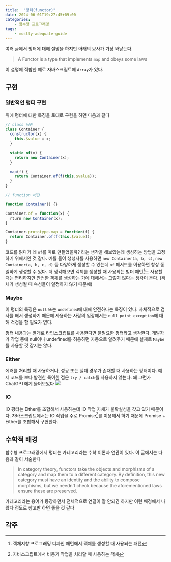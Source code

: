 ```yaml
---
title:  "펑터(functor)"
date: 2024-06-01T19:27:45+09:00
categories: 
    - 함수형 프로그래밍
tags:
    - mostly-adequate-guide
---
```


여러 글에서 펑터에 대해 설명을 하지만 아래의 묘사가 가장 와닿는다. 

> A Functor is a type that implements `map` and obeys some laws

이 설명에 적합한 예로 자바스크립트에 `Array`가 있다.

## 구현
### 일반적인 펑터 구현

위에 펑터에 대한 특징을 토대로 구현을 하면 다음과 같다

```js
// class 버전
class Container {
  constructor(x) {
    this.$value = x;
  }
  
  static of(x) {
    return new Container(x);
  }

  map(f) {
	return Container.of(f(this.$value));
  }
}

// function 버전

function Container() {}

Container.of = function(x) {
  rturn new Container(x);
}

Container.prototype.map = function(f) {
  return Container.of(f(this.$value));
}

```

코드를 읽다가 왜 `of`를 따로 만들었을까? 라는 생각을 해보았는데 생성하는 방법을 고정하기 위해서인 것 같다. 예를 들어 생성자를 사용하면 `new Container(a, b, c)`, `new Container(a, b, c, d)` 등 다양하게 생성할 수 있는데 `of` 메서드를 이용하면 항상 동일하게 생성할 수 있다. 더 생각해보면 객체를 생성할 때 사용되는 빌더 패턴[^1]도 사용할 때는 편리하지만 안전한 객체를 생성하는 가에 대해서는 그렇지 않다는 생각이 든다. (객체가 생성될 때 속성들이 일정하지 않기 때문에)

### Maybe
이 펑터의 특징은 `null` 또는 `undefined`에 대해 안전하다는 특징이 있다. 자체적으로 검사를 해서 생성하기 때문에 사용하는 사람의 입장에서는 `null point exception`에 대해 걱정을 할 필요가 없다. 

펑터 내용과는 별개로 타입스크립트를 사용한다면 불필요한 펑터라고 생각한다. 개발자가 작업 중에  null이나 undefined를 허용하면 자동으로 알려주기 때문에 실제로 `Maybe`를 사용할 것 같지는 않다.

### Either
에러를 처리할 때 사용하거나, 성공 또는 실패 경우가 존재할 때 사용하는 펑터이다. 예제 코드를 보다 발견한 특이한 점은 `try / catch`를 사용하지 않는다. 왜 그런가 ChatGPT에게 물어보았다
![](https://i.imgur.com/HX9sYLb.png)

### IO
IO 펑터는 Either를 조합해서 사용하는데 IO 작업 자체가 불확실성을 갖고 있기 때문이다. 자바스크립트에서는 IO 작업을 주로 Promise[^2]를 이용해서 하기 때문에 Promise + Either를 조합해서 구현한다.

## 수학적 배경
함수형 프로그래밍에서 펑터는 카테고리라는 수학 이론과 연관이 있다.  이 글에서는 다음과 같이 서술한다

> In category theory, functors take the objects and morphisms of a category and map them to a different category. By definition, this new category must have an identity and the ability to compose morphisms, but we needn't check because the aforementioned laws ensure these are preserved.

카테고리라는 용어가 등장하면서 전체적으로 연결이 잘 안되긴 하지만 이런 배경에서 나왔다 정도로 참고만 하면 좋을 것 같다

## 각주
[^1]: 객체지향 프로그래밍 디자인 패턴에서 객체를 생성할 때 사용되는 패턴

[^2]: 자바스크립트에서 비동기 작업을 처리할 때 사용하는 객체
